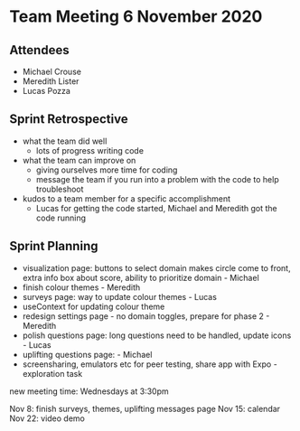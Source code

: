 # Team Meeting 6 November 2020

## Attendees
 - Michael Crouse
 - Meredith Lister
 - Lucas Pozza

## Sprint Retrospective
- what the team did well
	- lots of progress writing code
- what the team can improve on
	- giving ourselves more time for coding
	- message the team if you run into a problem with the code to help troubleshoot
- kudos to a team member for a specific accomplishment
	- Lucas for getting the code started, Michael and Meredith got the code running

## Sprint Planning
- visualization page: buttons to select domain makes circle come to front, extra info box about score, ability to prioritize domain - Michael
- finish colour themes - Meredith
- surveys page: way to update colour themes - Lucas
- useContext for updating colour theme
- redesign settings page - no domain toggles, prepare for phase 2 - Meredith
- polish questions page: long questions need to be handled, update icons - Lucas
- uplifting questions page: - Michael
- screensharing, emulators etc for peer testing, share app with Expo - exploration task

new meeting time: Wednesdays at 3:30pm

Nov 8: finish surveys, themes, uplifting messages page
Nov 15: calendar
Nov 22: video demo 
